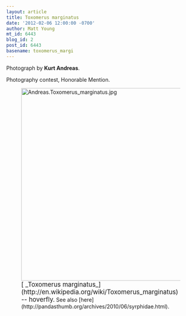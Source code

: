 ```yaml
---
layout: article
title: Toxomerus marginatus
date: '2012-02-06 12:00:00 -0700'
author: Matt Young
mt_id: 6443
blog_id: 2
post_id: 6443
basename: toxomerus_margi
---
```

Photograph by **Kurt Andreas**.

Photography contest, Honorable Mention.

<figure>
<img src="/PT/uploads/2012/Andreas.Toxomerus_marginatus.jpg" alt="Andreas.Toxomerus_marginatus.jpg" width="590" height="513" />
<figcaption markdown="span">
<big>[ _Toxomerus marginatus_](http://en.wikipedia.org/wiki/Toxomerus_marginatus) -- hoverfly.</big> See also [here](http://pandasthumb.org/archives/2010/06/syrphidae.html).

</figcaption>
</figure>
